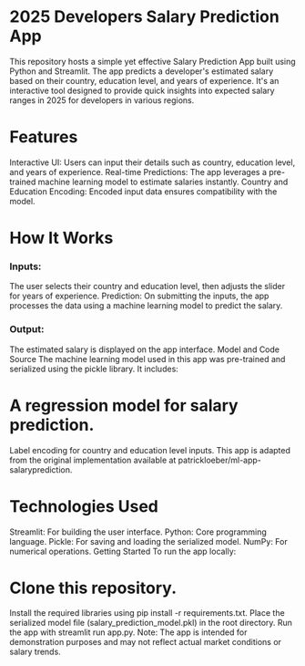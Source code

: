 # 2025 Developers Salary Prediction App
This repository hosts a simple yet effective Salary Prediction App built using Python and Streamlit. The app predicts a developer's estimated salary based on their country, education level, and years of experience. It's an interactive tool designed to provide quick insights into expected salary ranges in 2025 for developers in various regions.

# Features
Interactive UI: Users can input their details such as country, education level, and years of experience.
Real-time Predictions: The app leverages a pre-trained machine learning model to estimate salaries instantly.
Country and Education Encoding: Encoded input data ensures compatibility with the model.

# How It Works
### Inputs: 
The user selects their country and education level, then adjusts the slider for years of experience.
Prediction: On submitting the inputs, the app processes the data using a machine learning model to predict the salary.
### Output: 
The estimated salary is displayed on the app interface.
Model and Code Source
The machine learning model used in this app was pre-trained and serialized using the pickle library. It includes:

# A regression model for salary prediction.
Label encoding for country and education level inputs.
This app is adapted from the original implementation available at patrickloeber/ml-app-salaryprediction.

# Technologies Used
Streamlit: For building the user interface.
Python: Core programming language.
Pickle: For saving and loading the serialized model.
NumPy: For numerical operations.
Getting Started
To run the app locally:

# Clone this repository.
Install the required libraries using pip install -r requirements.txt.
Place the serialized model file (salary_prediction_model.pkl) in the root directory.
Run the app with streamlit run app.py.
Note: The app is intended for demonstration purposes and may not reflect actual market conditions or salary trends.
